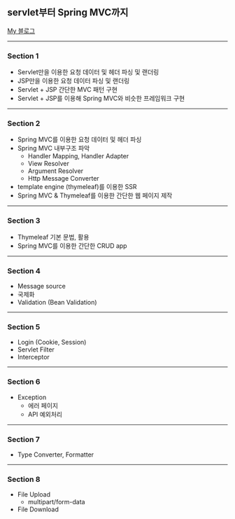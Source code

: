 ## servlet부터 Spring MVC까지

[My 블로그](https://velog.io/@dhk22/series/Spring-MVC)

***

### Section 1
- Servlet만을 이용한 요청 데이터 및 헤더 파싱 및 랜더링
- JSP만을 이용한 요청 데이터 파싱 및 랜더링
- Servlet + JSP 간단한 MVC 패턴 구현
- Servlet + JSP를 이용해 Spring MVC와 비슷한 프레임워크 구현

***

### Section 2
- Spring MVC를 이용한 요청 데이터 및 헤더 파싱
- Spring MVC 내부구조 파악
  - Handler Mapping, Handler Adapter
  - View Resolver
  - Argument Resolver
  - Http Message Converter
- template engine (thymeleaf)를 이용한 SSR
- Spring MVC & Thymeleaf를 이용한 간단한 웹 페이지 제작

***

### Section 3
- Thymeleaf 기본 문법, 활용
- Spring MVC를 이용한 간단한 CRUD app

***

### Section 4
- Message source
- 국제화
- Validation (Bean Validation)

***

### Section 5
- Login (Cookie, Session)
- Servlet Filter
- Interceptor

***

### Section 6
- Exception
  - 에러 페이지
  - API 예외처리

***

### Section 7
- Type Converter, Formatter

***

### Section 8
- File Upload   
  - multipart/form-data
- File Download 
